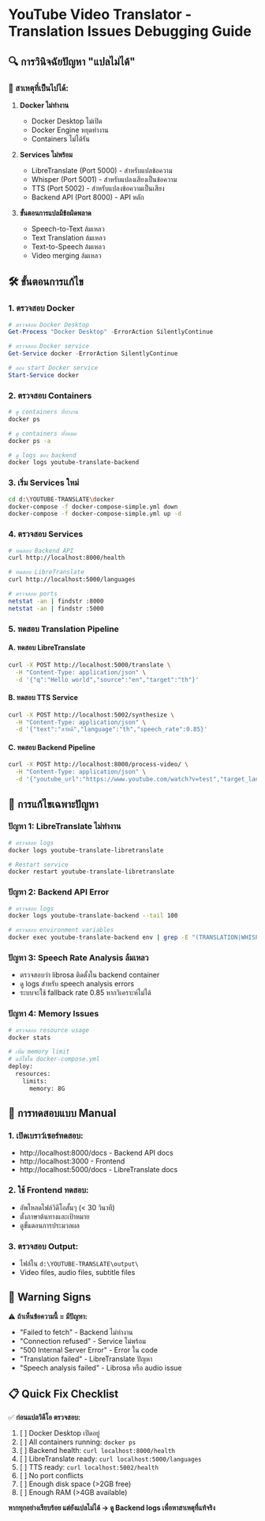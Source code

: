 # YouTube Video Translator - Translation Issues Debugging Guide

## 🔍 การวินิจฉัยปัญหา "แปลไม่ได้"

### 📝 สาเหตุที่เป็นไปได้:

1. **Docker ไม่ทำงาน**
   - Docker Desktop ไม่เปิด
   - Docker Engine หยุดทำงาน
   - Containers ไม่ได้รัน

2. **Services ไม่พร้อม**
   - LibreTranslate (Port 5000) - สำหรับแปลข้อความ
   - Whisper (Port 5001) - สำหรับแปลงเสียงเป็นข้อความ
   - TTS (Port 5002) - สำหรับแปลงข้อความเป็นเสียง
   - Backend API (Port 8000) - API หลัก

3. **ขั้นตอนการแปลมีข้อผิดพลาด**
   - Speech-to-Text ล้มเหลว
   - Text Translation ล้มเหลว  
   - Text-to-Speech ล้มเหลว
   - Video merging ล้มเหลว

## 🛠️ ขั้นตอนการแก้ไข

### 1. ตรวจสอบ Docker
```powershell
# ตรวจสอบ Docker Desktop
Get-Process "Docker Desktop" -ErrorAction SilentlyContinue

# ตรวจสอบ Docker service
Get-Service docker -ErrorAction SilentlyContinue

# ลอง start Docker service
Start-Service docker
```

### 2. ตรวจสอบ Containers
```bash
# ดู containers ที่ทำงาน
docker ps

# ดู containers ทั้งหมด
docker ps -a

# ดู logs ของ backend
docker logs youtube-translate-backend
```

### 3. เริ่ม Services ใหม่
```bash
cd d:\YOUTUBE-TRANSLATE\docker
docker-compose -f docker-compose-simple.yml down
docker-compose -f docker-compose-simple.yml up -d
```

### 4. ตรวจสอบ Services
```bash
# ทดสอบ Backend API
curl http://localhost:8000/health

# ทดสอบ LibreTranslate
curl http://localhost:5000/languages

# ตรวจสอบ ports
netstat -an | findstr :8000
netstat -an | findstr :5000
```

### 5. ทดสอบ Translation Pipeline

#### A. ทดสอบ LibreTranslate
```bash
curl -X POST http://localhost:5000/translate \
  -H "Content-Type: application/json" \
  -d '{"q":"Hello world","source":"en","target":"th"}'
```

#### B. ทดสอบ TTS Service  
```bash
curl -X POST http://localhost:5002/synthesize \
  -H "Content-Type: application/json" \
  -d '{"text":"สวัสดี","language":"th","speech_rate":0.85}'
```

#### C. ทดสอบ Backend Pipeline
```bash
curl -X POST http://localhost:8000/process-video/ \
  -H "Content-Type: application/json" \
  -d '{"youtube_url":"https://www.youtube.com/watch?v=test","target_language":"th"}'
```

## 🔧 การแก้ไขเฉพาะปัญหา

### ปัญหา 1: LibreTranslate ไม่ทำงาน
```bash
# ตรวจสอบ logs
docker logs youtube-translate-libretranslate

# Restart service
docker restart youtube-translate-libretranslate
```

### ปัญหา 2: Backend API Error
```bash
# ตรวจสอบ logs
docker logs youtube-translate-backend --tail 100

# ตรวจสอบ environment variables
docker exec youtube-translate-backend env | grep -E "(TRANSLATION|WHISPER|TTS)"
```

### ปัญหา 3: Speech Rate Analysis ล้มเหลว
- ตรวจสอบว่า librosa ติดตั้งใน backend container
- ดู logs สำหรับ speech analysis errors
- ระบบจะใช้ fallback rate 0.85 หากวิเคราะห์ไม่ได้

### ปัญหา 4: Memory Issues
```bash
# ตรวจสอบ resource usage
docker stats

# เพิ่ม memory limit
# แก้ไขใน docker-compose.yml
deploy:
  resources:
    limits:
      memory: 8G
```

## 🎯 การทดสอบแบบ Manual

### 1. เปิดเบราว์เซอร์ทดสอบ:
- http://localhost:8000/docs - Backend API docs
- http://localhost:3000 - Frontend
- http://localhost:5000/docs - LibreTranslate docs

### 2. ใช้ Frontend ทดสอบ:
- อัพโหลดไฟล์วิดีโอสั้นๆ (< 30 วินาที)
- ตั้งภาษาต้นทางและเป้าหมาย
- ดูขั้นตอนการประมวลผล

### 3. ตรวจสอบ Output:
- ไฟล์ใน `d:\YOUTUBE-TRANSLATE\output\`
- Video files, audio files, subtitle files

## 🚨 Warning Signs

⚠️ **ถ้าเห็นข้อความนี้ = มีปัญหา:**
- "Failed to fetch" - Backend ไม่ทำงาน
- "Connection refused" - Service ไม่พร้อม
- "500 Internal Server Error" - Error ใน code
- "Translation failed" - LibreTranslate ปัญหา
- "Speech analysis failed" - Librosa หรือ audio issue

## 📋 Quick Fix Checklist

✅ **ก่อนแปลวิดีโอ ตรวจสอบ:**
1. [ ] Docker Desktop เปิดอยู่
2. [ ] All containers running: `docker ps`
3. [ ] Backend health: `curl localhost:8000/health`
4. [ ] LibreTranslate ready: `curl localhost:5000/languages`  
5. [ ] TTS ready: `curl localhost:5002/health`
6. [ ] No port conflicts
7. [ ] Enough disk space (>2GB free)
8. [ ] Enough RAM (>4GB available)

**หากทุกอย่างเรียบร้อย แต่ยังแปลไม่ได้ → ดู Backend logs เพื่อหาสาเหตุที่แท้จริง**
